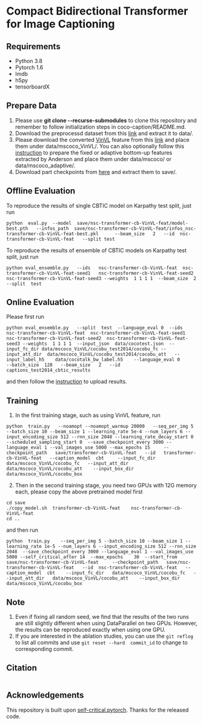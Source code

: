 # Compact Bidirectional Transformer for Image Captioning

## Requirements
- Python 3.8
- Pytorch 1.6
- lmdb
- h5py
- tensorboardX

## Prepare Data
1. Please use **git clone --recurse-submodules** to clone this repository and remember to follow initialization steps in coco-caption/README.md.
2. Download the preprocessd dataset from this [link]() and extract it to data/.
3. Please download the converted [VinVL](https://github.com/pzzhang/VinVL/blob/main/DOWNLOAD.md#pre-exacted-image-features) feature from this [link]() and place them under data/mscoco_VinVL/. You can also optionally follow this [instruction](https://github.com/ruotianluo/self-critical.pytorch/blob/master/data/README.md#convert-from-peteanderson80s-original-file) to prepare the fixed or adaptive  bottom-up features extracted by Anderson and place them under data/mscoco/ or data/mscoco_adaptive/.
4. Download part checkpoints from [here]() and extract them to save/.

## Offline Evaluation
To reproduce the results of single CBTIC model on Karpathy test split, just run

```
python  eval.py  --model  save/nsc-transformer-cb-VinVL-feat/model-best.pth   --infos_path  save/nsc-transformer-cb-VinVL-feat/infos_nsc-transformer-cb-VinVL-feat-best.pkl      --beam_size   2   --id  nsc-transformer-cb-VinVL-feat   --split test
```
To reproduce the results of ensemble of CBTIC models on Karpathy test split, just run
```
python eval_ensemble.py   --ids   nsc-transformer-cb-VinVL-feat  nsc-transformer-cb-VinVL-feat-seed1   nsc-transformer-cb-VinVL-feat-seed2  nsc-transformer-cb-VinVL-feat-seed3 --weights  1 1 1 1  --beam_size  2   --split  test
```

## Online Evaluation
Please first run
```
python eval_ensemble.py   --split  test  --language_eval 0  --ids   nsc-transformer-cb-VinVL-feat  nsc-transformer-cb-VinVL-feat-seed1   nsc-transformer-cb-VinVL-feat-seed2  nsc-transformer-cb-VinVL-feat-seed3 --weights  1 1 1 1  --input_json  data/cocotest.json  --input_fc_dir data/mscoco_VinVL/cocobu_test2014/cocobu_fc --input_att_dir  data/mscoco_VinVL/cocobu_test2014/cocobu_att   --input_label_h5    data/cocotalk_bw_label.h5    --language_eval 0        --batch_size  128   --beam_size   2   --id   captions_test2014_cbtic_results 
```
and then follow the [instruction](https://cocodataset.org/#captions-eval) to upload results.
## Training
1.  In the first training stage, such as using VinVL feature,  run 
```
python  train.py   --noamopt --noamopt_warmup 20000   --seq_per_img 5 --batch_size 10 --beam_size 1 --learning_rate 5e-4 --num_layers 6 --input_encoding_size 512 --rnn_size 2048 --learning_rate_decay_start 0  --scheduled_sampling_start 0  --save_checkpoint_every 3000 --language_eval 1 --val_images_use 5000 --max_epochs 15     --checkpoint_path   save/transformer-cb-VinVL-feat   --id   transformer-cb-VinVL-feat   --caption_model  cbt     --input_fc_dir   data/mscoco_VinVL/cocobu_fc   --input_att_dir   data/mscoco_VinVL/cocobu_att    --input_box_dir    data/mscoco_VinVL/cocobu_box    
```

2. Then in the second training stage, you need two GPUs with 12G memory each, please copy the above pretrained model first

```
cd save
./copy_model.sh  transformer-cb-VinVL-feat    nsc-transformer-cb-VinVL-feat
cd ..
``` 
and then run
```
python  train.py    --seq_per_img 5 --batch_size 10 --beam_size 1 --learning_rate 1e-5 --num_layers 6 --input_encoding_size 512 --rnn_size 2048  --save_checkpoint_every 3000 --language_eval 1 --val_images_use 5000 --self_critical_after 14  --max_epochs    30  --start_from   save/nsc-transformer-cb-VinVL-feat     --checkpoint_path   save/nsc-transformer-cb-VinVL-feat   --id  nsc-transformer-cb-VinVL-feat   --caption_model  cbt    --input_fc_dir   data/mscoco_VinVL/cocobu_fc   --input_att_dir   data/mscoco_VinVL/cocobu_att    --input_box_dir    data/mscoco_VinVL/cocobu_box 
```

## Note
1. Even if  fixing  all random seed, we find that the results of the two runs are still slightly different when using DataParallel on two GPUs. However, the results can be reproduced exactly when using one GPU.
2. If you are interested in the ablation studies, you can use the `git reflog` to list all commits and use `git reset --hard  commit_id` to change to corresponding commit. 

## Citation

```

```

## Acknowledgements
This repository is built upon [self-critical.pytorch](https://github.com/ruotianluo/self-critical.pytorch). Thanks for the released  code.
